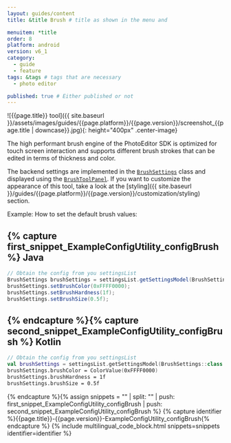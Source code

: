 ```yaml
---
layout: guides/content
title: &title Brush # title as shown in the menu and 

menuitem: *title
order: 8
platform: android
version: v6_1
category: 
  - guide
  - feature
tags: &tags # tags that are necessary
  - photo editor 

published: true # Either published or not 
---
```


![{{page.title}} tool]({{ site.baseurl }}/assets/images/guides/{{page.platform}}/{{page.version}}/screenshot_{{page.title | downcase}}.jpg){: height="400px" .center-image}


The high performant brush engine of the PhotoEditor SDK is optimized for touch screen interaction and supports different brush strokes that can be edited in terms of thickness and color.

The backend settings are implemented in the [`BrushSettings`]({{site.baseurl}}/apidocs/{{page.platform}}/{{page.version}}/index.html?ly/img/android/pesdk/backend/model/state/BrushSettings.html) class and displayed using the [`BrushToolPanel`]({{site.baseurl}}/apidocs/{{page.platform}}/{{page.version}}/index.html?ly/img/android/pesdk/ui/panels/BrushToolPanel.html). If you want to customize the appearance of this tool, take a look at the [styling]({{ site.baseurl }}/guides/{{page.platform}}/{{page.version}}/customization/styling) section.

Example: How to set the default brush values:

{% capture first_snippet_ExampleConfigUtility_configBrush %}
Java
---
``````java
// Obtain the config from you settingsList
BrushSettings brushSettings = settingsList.getSettingsModel(BrushSettings.class);
brushSettings.setBrushColor(0xFFFF0000);
brushSettings.setBrushHardness(1f);
brushSettings.setBrushSize(0.5f);
``````
{% endcapture %}{% capture second_snippet_ExampleConfigUtility_configBrush %}
Kotlin
---
``````kotlin
// Obtain the config from you settingsList
val brushSettings = settingsList.getSettingsModel(BrushSettings::class.java)
brushSettings.brushColor = ColorValue(0xFFFF0000)
brushSettings.brushHardness = 1f
brushSettings.brushSize = 0.5f
``````
{% endcapture %}{% assign snippets = "" | split: "" | push: first_snippet_ExampleConfigUtility_configBrush | push: second_snippet_ExampleConfigUtility_configBrush %}
{% capture identifier %}{{page.title}}-{{page.version}}-ExampleConfigUtility_configBrush{% endcapture %}
{% include multilingual_code_block.html snippets=snippets identifier=identifier %}